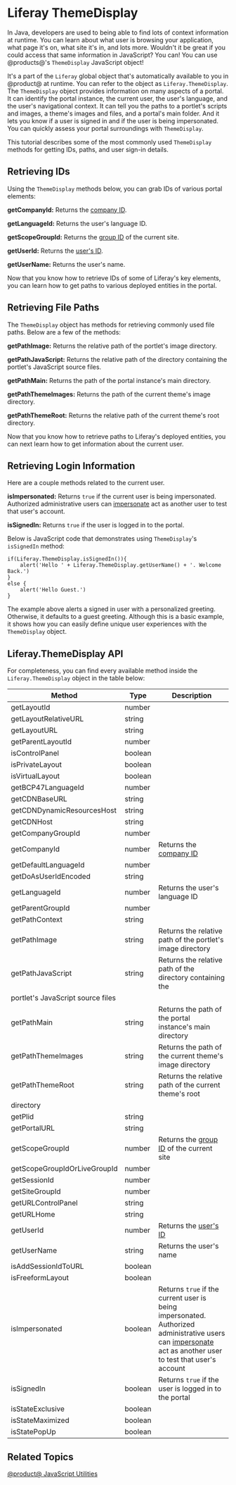 # Liferay ThemeDisplay [](id=liferay-themedisplay)

In Java, developers are used to being able to find lots of context information
at runtime. You can learn about what user is browsing your application, what
page it's on, what site it's in, and lots more. Wouldn't it be great if you
could access that same information in JavaScript? You can! You can use 
@products@'s `ThemeDisplay` JavaScript object!

It's a part of the `Liferay` global object that's automatically available to you
in @product@ at runtime. You can refer to the object as `Liferay.ThemeDisplay`.
The `ThemeDisplay` object provides information on many aspects of a portal.
It can identify the portal instance, the current user, the user's language, and
the user's navigational context. It can tell you the paths to a portlet's
scripts and images, a theme's images and files, and a portal's main folder. And
it lets you know if a user is signed in and if the user is being impersonated.
You can quickly assess your portal surroundings with `ThemeDisplay`.

This tutorial describes some of the most commonly used `ThemeDisplay` methods
for getting IDs, paths, and user sign-in details.

## Retrieving IDs [](id=retrieving-ids)

Using the `ThemeDisplay` methods below, you can grab IDs of various portal
elements:

**getCompanyId:** Returns the
[company ID](/participate/liferaypedia/-/wiki/Main/Company+ID).

**getLanguageId:** Returns the user's language ID.

**getScopeGroupId:** Returns the
[group ID](/participate/liferaypedia/-/wiki/Main/Group+ID) of the current site.

**getUserId:** Returns the
[user's ID](/participate/liferaypedia/-/wiki/Main/User+ID).

**getUserName:** Returns the user's name.

Now that you know how to retrieve IDs of some of Liferay's key elements, you
can learn how to get paths to various deployed entities in the portal.

## Retrieving File Paths [](id=retrieving-file-paths)

The `ThemeDisplay` object has methods for retrieving commonly used file paths.
Below are a few of the methods:

**getPathImage:** Returns the relative path of the portlet's image directory.

**getPathJavaScript:** Returns the relative path of the directory containing the
portlet's JavaScript source files.

**getPathMain:** Returns the path of the portal instance's main directory.

**getPathThemeImages:** Returns the path of the current theme's image directory.

**getPathThemeRoot:** Returns the relative path of the current theme's root
directory.

Now that you know how to retrieve paths to Liferay's deployed entities, you can
next learn how to get information about the current user.

## Retrieving Login Information [](id=retrieving-login-information)

Here are a couple methods related to the current user.

**isImpersonated:** Returns `true` if the current user is being impersonated.
Authorized administrative users can
[impersonate](/discover/portal/-/knowledge_base/6-2/the-users-section-of-the-control-panel#user-management)
act as another user to test that user's account.

**isSignedIn:** Returns `true` if the user is logged in to the portal.

Below is JavaScript code that demonstrates using `ThemeDisplay`'s `isSignedIn`
method:

    if(Liferay.ThemeDisplay.isSignedIn()){
        alert('Hello ' + Liferay.ThemeDisplay.getUserName() + '. Welcome Back.')
    }
    else {
        alert('Hello Guest.')
    }

The example above alerts a signed in user with a personalized greeting.
Otherwise, it defaults to a guest greeting. Although this is a basic example, it
shows how you can easily define unique user experiences with the `ThemeDisplay`
object.

## Liferay.ThemeDisplay API [](liferay-themedisplay-api) [](id=liferay-themedisplay-api-liferay-themedisplay-api) [](id=liferay-themedisplay-api-liferay-themedisplay-api-idliferay-themedisplay-ap)

For completeness, you can find every available method inside the 
`Liferay.ThemeDisplay` object in the table below:

| Method | Type | Description |
| --- | --- | --- |
| getLayoutId | number | |
| getLayoutRelativeURL | string | |
| getLayoutURL | string | |
| getParentLayoutId | number | |
| isControlPanel | boolean | |
| isPrivateLayout | boolean | |
| isVirtualLayout | boolean | |
| getBCP47LanguageId | number | |
| getCDNBaseURL | string | |
| getCDNDynamicResourcesHost | string | |
| getCDNHost | string | |
| getCompanyGroupId | number | |
| getCompanyId | number | Returns the [company ID](/participate/liferaypedia/-/wiki/Main/Company+ID) |
| getDefaultLanguageId | number | |
| getDoAsUserIdEncoded | string | |
| getLanguageId | number | Returns the user's language ID |
| getParentGroupId | number | |
| getPathContext | string | |
| getPathImage | string | Returns the relative path of the portlet's image directory |
| getPathJavaScript | string | Returns the relative path of the directory containing the
portlet's JavaScript source files |
| getPathMain | string | Returns the path of the portal instance's main directory |
| getPathThemeImages | string | Returns the path of the current theme's image directory |
| getPathThemeRoot | string | Returns the relative path of the current theme's root
directory |
| getPlid | string | |
| getPortalURL | string | |
| getScopeGroupId | number | Returns the [group ID](/participate/liferaypedia/-/wiki/Main/Group+ID) of the current site |
| getScopeGroupIdOrLiveGroupId | number | |
| getSessionId | number | |
| getSiteGroupId | number | |
| getURLControlPanel | string | |
| getURLHome | string | |
| getUserId | number | Returns the [user's ID](/participate/liferaypedia/-/wiki/Main/User+ID) |
| getUserName | string | Returns the user's name |
| isAddSessionIdToURL | boolean | |
| isFreeformLayout | boolean | |
| isImpersonated | boolean | Returns `true` if the current user is being impersonated. Authorized administrative users can [impersonate](/discover/portal/-/knowledge_base/6-2/the-users-section-of-the-control-panel#user-management) act as another user to test that user's account |
| isSignedIn | boolean | Returns `true` if the user is logged in to the portal |
| isStateExclusive | boolean | |
| isStateMaximized | boolean | |
| isStatePopUp | boolean | |

## Related Topics [](id=related-topics)

[@product@ JavaScript Utilities](https://dev.liferay.com/develop/tutorials/-/knowledge_base/7-0/javascript-utilities)
